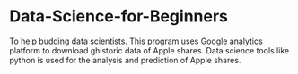 # Data-Science-for-Beginners
To help budding data scientists.
This program uses Google analytics platform to download ghistoric data of Apple shares.
Data science tools like python is used for the analysis and prediction of Apple shares.
